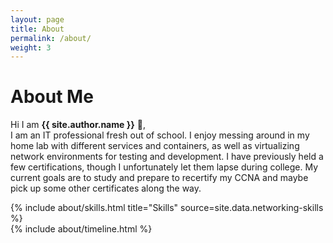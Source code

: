 ```yaml
---
layout: page
title: About
permalink: /about/
weight: 3
---
```


# **About Me**

Hi I am **{{ site.author.name }}** :wave:,<br>
I am an IT professional fresh out of school. I enjoy messing around in my home lab with different services and containers, as well as virtualizing network environments for testing and development. I have previously held a few certifications, though I unfortunately let them lapse during college. My current goals are to study and prepare to recertify my CCNA and maybe pick up some other certificates along the way.

<div class="row">
{% include about/skills.html title="Skills" source=site.data.networking-skills %}
</div>

<div class="row">
{% include about/timeline.html %}
</div>
